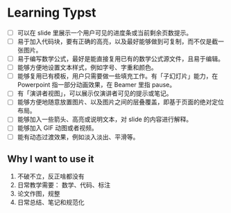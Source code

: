 # Learning Typst


- [ ] 可以在 slide 里展示一个用户可见的进度条或当前剩余页数提示。
- [ ] 易于加入代码块，要有正确的高亮，以及最好能够做到可复制，而不仅是截一张图片。
- [ ] 易于编写数学公式，最好是能直接复用已有的数学公式源文件，且易于编辑。
- [ ] 能够方便地设置文本样式，例如字号、字重和颜色。
- [ ] 能够复用已有模板，用户只需要做一些填充工作。有「子幻灯片」能力，在 Powerpoint 指一部分动画效果，在 Beamer 里指 pause。
- [ ] 有「演讲者视图」，可以展示仅演讲者可见的提示或笔记。
- [ ] 能够方便地随意放置图片、以及图片之间的层叠覆盖，即基于页面的绝对定位布局。
- [ ] 能够加入一些箭头、高亮或说明文本，对 slide 的内容进行解释。
- [ ] 能够加入 GIF 动图或者视频。
- [ ] 能有动态过渡效果，例如淡入淡出、平滑等。

## Why I want to use it

1. 不破不立，反正啥都没有
2. 日常教学需要： 数学、代码、标注
3. 论文作图，规整
4. 日常总结、笔记和规范化




